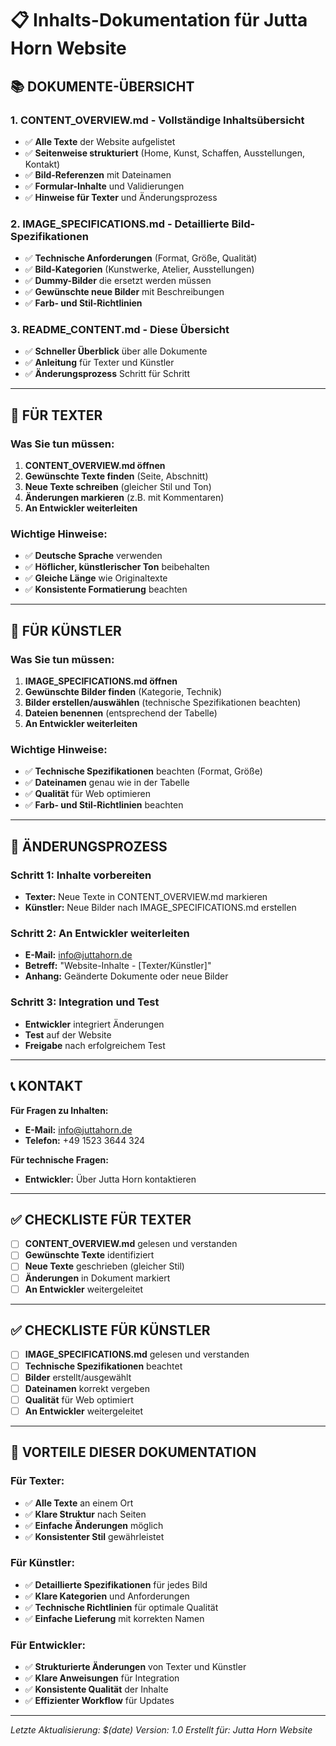 # 📋 Inhalts-Dokumentation für Jutta Horn Website

## 📚 **DOKUMENTE-ÜBERSICHT**

### 1. **CONTENT_OVERVIEW.md** - Vollständige Inhaltsübersicht

- ✅ **Alle Texte** der Website aufgelistet
- ✅ **Seitenweise strukturiert** (Home, Kunst, Schaffen, Ausstellungen, Kontakt)
- ✅ **Bild-Referenzen** mit Dateinamen
- ✅ **Formular-Inhalte** und Validierungen
- ✅ **Hinweise für Texter** und Änderungsprozess

### 2. **IMAGE_SPECIFICATIONS.md** - Detaillierte Bild-Spezifikationen

- ✅ **Technische Anforderungen** (Format, Größe, Qualität)
- ✅ **Bild-Kategorien** (Kunstwerke, Atelier, Ausstellungen)
- ✅ **Dummy-Bilder** die ersetzt werden müssen
- ✅ **Gewünschte neue Bilder** mit Beschreibungen
- ✅ **Farb- und Stil-Richtlinien**

### 3. **README_CONTENT.md** - Diese Übersicht

- ✅ **Schneller Überblick** über alle Dokumente
- ✅ **Anleitung** für Texter und Künstler
- ✅ **Änderungsprozess** Schritt für Schritt

---

## 🎯 **FÜR TEXTER**

### Was Sie tun müssen:

1. **CONTENT_OVERVIEW.md öffnen**
2. **Gewünschte Texte finden** (Seite, Abschnitt)
3. **Neue Texte schreiben** (gleicher Stil und Ton)
4. **Änderungen markieren** (z.B. mit Kommentaren)
5. **An Entwickler weiterleiten**

### Wichtige Hinweise:

- ✅ **Deutsche Sprache** verwenden
- ✅ **Höflicher, künstlerischer Ton** beibehalten
- ✅ **Gleiche Länge** wie Originaltexte
- ✅ **Konsistente Formatierung** beachten

---

## 🎨 **FÜR KÜNSTLER**

### Was Sie tun müssen:

1. **IMAGE_SPECIFICATIONS.md öffnen**
2. **Gewünschte Bilder finden** (Kategorie, Technik)
3. **Bilder erstellen/auswählen** (technische Spezifikationen beachten)
4. **Dateien benennen** (entsprechend der Tabelle)
5. **An Entwickler weiterleiten**

### Wichtige Hinweise:

- ✅ **Technische Spezifikationen** beachten (Format, Größe)
- ✅ **Dateinamen** genau wie in der Tabelle
- ✅ **Qualität** für Web optimieren
- ✅ **Farb- und Stil-Richtlinien** beachten

---

## 🔄 **ÄNDERUNGSPROZESS**

### Schritt 1: Inhalte vorbereiten

- **Texter:** Neue Texte in CONTENT_OVERVIEW.md markieren
- **Künstler:** Neue Bilder nach IMAGE_SPECIFICATIONS.md erstellen

### Schritt 2: An Entwickler weiterleiten

- **E-Mail:** info@juttahorn.de
- **Betreff:** "Website-Inhalte - [Texter/Künstler]"
- **Anhang:** Geänderte Dokumente oder neue Bilder

### Schritt 3: Integration und Test

- **Entwickler** integriert Änderungen
- **Test** auf der Website
- **Freigabe** nach erfolgreichem Test

---

## 📞 **KONTAKT**

**Für Fragen zu Inhalten:**

- **E-Mail:** info@juttahorn.de
- **Telefon:** +49 1523 3644 324

**Für technische Fragen:**

- **Entwickler:** Über Jutta Horn kontaktieren

---

## ✅ **CHECKLISTE FÜR TEXTER**

- [ ] **CONTENT_OVERVIEW.md** gelesen und verstanden
- [ ] **Gewünschte Texte** identifiziert
- [ ] **Neue Texte** geschrieben (gleicher Stil)
- [ ] **Änderungen** in Dokument markiert
- [ ] **An Entwickler** weitergeleitet

---

## ✅ **CHECKLISTE FÜR KÜNSTLER**

- [ ] **IMAGE_SPECIFICATIONS.md** gelesen und verstanden
- [ ] **Technische Spezifikationen** beachtet
- [ ] **Bilder** erstellt/ausgewählt
- [ ] **Dateinamen** korrekt vergeben
- [ ] **Qualität** für Web optimiert
- [ ] **An Entwickler** weitergeleitet

---

## 🎉 **VORTEILE DIESER DOKUMENTATION**

### Für Texter:

- ✅ **Alle Texte** an einem Ort
- ✅ **Klare Struktur** nach Seiten
- ✅ **Einfache Änderungen** möglich
- ✅ **Konsistenter Stil** gewährleistet

### Für Künstler:

- ✅ **Detaillierte Spezifikationen** für jedes Bild
- ✅ **Klare Kategorien** und Anforderungen
- ✅ **Technische Richtlinien** für optimale Qualität
- ✅ **Einfache Lieferung** mit korrekten Namen

### Für Entwickler:

- ✅ **Strukturierte Änderungen** von Texter und Künstler
- ✅ **Klare Anweisungen** für Integration
- ✅ **Konsistente Qualität** der Inhalte
- ✅ **Effizienter Workflow** für Updates

---

_Letzte Aktualisierung: $(date)_
_Version: 1.0_
_Erstellt für: Jutta Horn Website_
